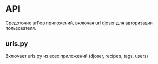 # API

Средоточие url'ов приложений, включая url djoser для авторизации пользователя.

## urls.py

Включает urls.py из всех приложений (djoser, recipes, tags, users)
